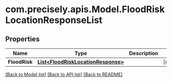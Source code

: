 # com.precisely.apis.Model.FloodRiskLocationResponseList
## Properties

Name | Type | Description | Notes
------------ | ------------- | ------------- | -------------
**FloodRisk** | [**List&lt;FloodRiskLocationResponse&gt;**](FloodRiskLocationResponse.md) |  | [optional] 

[[Back to Model list]](../README.md#documentation-for-models) [[Back to API list]](../README.md#documentation-for-api-endpoints) [[Back to README]](../README.md)

